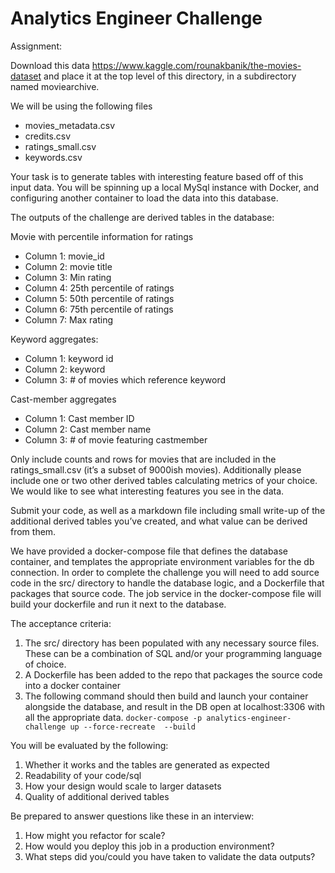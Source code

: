 # Analytics Engineer Challenge

Assignment:

Download this data https://www.kaggle.com/rounakbanik/the-movies-dataset and place it at the top level of this directory, in a subdirectory named moviearchive. 

We will be using the following files 
- movies_metadata.csv
- credits.csv
- ratings_small.csv
- keywords.csv

Your task is to generate tables with interesting feature based off of this input data. 
You will be spinning up a local MySql instance with Docker, and configuring another container to load the data into this database.

The outputs of the challenge are derived tables in the database:

Movie with percentile information for ratings
- Column 1: movie_id
- Column 2: movie title
- Column 3: Min rating
- Column 4: 25th percentile of ratings
- Column 5: 50th percentile of ratings
- Column 6: 75th percentile of ratings
- Column 7: Max rating

Keyword aggregates:
- Column 1: keyword id
- Column 2: keyword
- Column 3: # of movies which reference keyword

Cast-member aggregates
- Column 1: Cast member ID
- Column 2: Cast member name
- Column 3: # of movie featuring castmember

Only include counts and rows for movies that are included in the ratings_small.csv (it’s a subset of 9000ish movies).
Additionally please include one or two other derived tables calculating metrics of your choice. We would like to see what interesting features you see in the data.

Submit your code, as well as a markdown file including small write-up of the additional derived tables you’ve created, and what value can be derived from them.

We have provided a docker-compose file that defines the database container, and templates the appropriate environment variables for the db connection.
In order to complete the challenge you will need to add source code in the src/ directory to handle the database logic, and a Dockerfile that packages that source code.
The job service in the docker-compose file will build your dockerfile and run it next to the database. 

The acceptance criteria:
1. The src/ directory has been populated with any necessary source files. These can be a combination of SQL and/or your programming language of choice.
2. A Dockerfile has been added to the repo that packages the source code into a docker container
3. The following command should then build and launch your container alongside the database, and result in the DB open at localhost:3306 with all the appropriate data.
```docker-compose -p analytics-engineer-challenge up --force-recreate  --build```


You will be evaluated by the following:
1. Whether it works and the tables are generated as expected
2. Readability of your code/sql
3. How your design would scale to larger datasets
4. Quality of additional derived tables


Be prepared to answer questions like these in an interview:
1. How might you refactor for scale?
2. How would you deploy this job in a production environment?
3. What steps did you/could you have taken to validate the data outputs?

